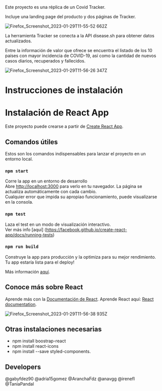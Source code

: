 Este proyecto es una réplica de un Covid Tracker. 

Incluye una landing page del producto y dos páginas de Tracker.

![Firefox_Screenshot_2023-01-29T11-55-52 662Z](https://user-images.githubusercontent.com/117080861/215325514-b9eeb122-ead5-4bfa-a9d4-cd9799fb6696.png)

La herramienta Tracker se conecta a la API disease.sh para obtener datos actualizados.

Entre la información de valor que ofrece se encuentra el listado de los 10 países con mayor incidencia de COVID-19, así como la cantidad de nuevos casos diarios, recuperados y fallecidos.

![Firefox_Screenshot_2023-01-29T11-56-26 347Z](https://user-images.githubusercontent.com/117080861/215325534-4457866b-1ee9-4250-8e54-51c95c7b883a.png)

# Instrucciones de instalación

# Instalación de React App

Este proyecto puede crearse a partir de [Create React App](https://github.com/facebook/create-react-app).

## Comandos útiles
Estos son los comandos indispensables para lanzar el proyecto en un entorno local.


### `npm start`

Corre la app en un entorno de desarrollo \
Abre [http://localhost:3000](http://localhost:3000) para verlo en tu navegador.
La página se actualiza automáticamente con cada cambio.\
Cualquier error que impida su apropiao funcionamiento, puede visualizarse en la consola.

### `npm test`

Laza el test en un modo de visualización interactivo.\
Ver más info [aquí] (https://facebook.github.io/create-react-app/docs/running-tests) 

### `npm run build`

Construye la app para producción y la optimiza para su mejor rendimiento.\
Tu app estaría lista para el deploy!

Más información [aquí](https://facebook.github.io/create-react-app/docs/deployment).

## Conoce más sobre React

Aprende más con la [Documentación de React](https://facebook.github.io/create-react-app/docs/getting-started).
Aprende React aquí: [React documentation](https://reactjs.org/).

![Firefox_Screenshot_2023-01-29T11-56-38 935Z](https://user-images.githubusercontent.com/117080861/215325556-09bbf013-9632-4581-9caa-72d9c2fbfe1c.png)

## Otras instalaciones necesarias

* npm install boostrap-react
* npm install react-icons
* npm install --save styled-components.

## Developers
@gabyfdez90
@adria15gomez
@AranchaFdz
@anavgg
@irenefl
@TaniaPandal

